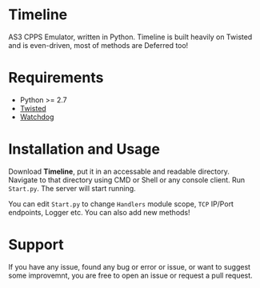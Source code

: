 # Timeline
AS3 CPPS Emulator, written in Python.
Timeline is built heavily on Twisted and is even-driven, most of methods are Deferred too!

# Requirements
- Python >= 2.7
- [Twisted](https://twistedmatrix.com)
- [Watchdog](http://pythonhosted.org/watchdog/)

# Installation and Usage
Download **Timeline**, put it in an accessable and readable directory. Navigate to that directory using CMD or Shell or any console client. Run `Start.py`. The server will start running.

You can edit `Start.py` to change `Handlers` module scope, `TCP` IP/Port endpoints, Logger etc. You can also add new methods!

# Support
If you have any issue, found any bug or error or issue, or want to suggest some improvemnt, you are free to open an issue or request a pull request.
